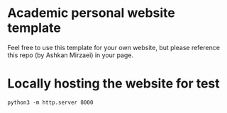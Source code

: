 # Academic personal website template

Feel free to use this template for your own website, but please reference this repo (by Ashkan Mirzaei) in your page. 

# Locally hosting the website for test

```
python3 -m http.server 8000
```
